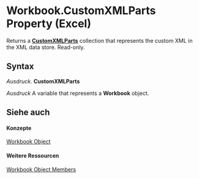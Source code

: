 
# Workbook.CustomXMLParts Property (Excel)

Returns a  **[CustomXMLParts](http://msdn.microsoft.com/library/98c1c58e-a08d-6304-8626-1e6705917da3%28Office.15%29.aspx)** collection that represents the custom XML in the XML data store. Read-only.


## Syntax

 _Ausdruck_. **CustomXMLParts**

 _Ausdruck_ A variable that represents a **Workbook** object.


## Siehe auch


#### Konzepte


[Workbook Object](8c00aa60-c974-eed3-0812-3c9625eb0d4c.md)
#### Weitere Ressourcen


[Workbook Object Members](http://msdn.microsoft.com/library/dce102a3-25de-3ff4-2ce5-bc56e08baca7%28Office.15%29.aspx)